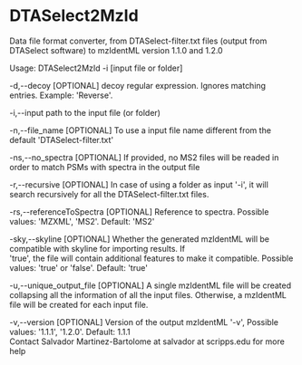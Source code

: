 # DTASelect2MzId
Data file format converter, from DTASelect-filter.txt files (output from DTASelect software) to mzIdentML version 1.1.0 and 1.2.0

Usage: DTASelect2MzId -i [input file or folder]  
 
 -d,--decoy <arg>                 [OPTIONAL] decoy regular expression. Ignores matching entries. Example: 'Reverse'.
   
 -i,--input <arg>                 path to the input file (or folder)   
   
 -n,--file_name <arg>             [OPTIONAL] To use a input file name different from the default 'DTASelect-filter.txt'  
    
 -ns,--no_spectra                 [OPTIONAL] If provided, no MS2 files will be readed in order to match PSMs with spectra in the output file  
                                  
 -r,--recursive                   [OPTIONAL] In case of using a folder as input '-i', it will search recursively for all the DTASelect-filter.txt files.
 
 -rs,--referenceToSpectra <arg>   [OPTIONAL] Reference to spectra. Possible values: 'MZXML', 'MS2'. Default: 'MS2'  
 
 -sky,--skyline <arg>             [OPTIONAL] Whether the generated mzIdentML will be compatible with skyline for importing results. If  
                                  'true', the file will contain additional features to make it compatible. Possible values: 'true' or 'false'. Default: 'true'  
                                  
 -u,--unique_output_file          [OPTIONAL] A single mzIdentML file will be created collapsing all the information of all the input files. Otherwise, a mzIdentML file will be created for each input file.  
   
 -v,--version <arg>               [OPTIONAL] Version of the output mzIdentML '-v', Possible values: '1.1.1', '1.2.0'. Default: 1.1.1  
Contact Salvador Martinez-Bartolome at salvador at scripps.edu for more help  
